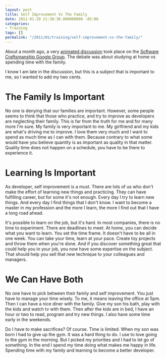 ```yaml
---
layout: post
title: Self Improvement Vs The Family
date: 2011-01-20 21:38:30.000000000 -05:00
categories:
- Training
tags: []
permalink: "/2011/01/training/self-improvement-vs-the-family/"
---
```

About a month ago, a very [animated discussion](http://groups.google.com/group/software_craftsmanship/browse_thread/thread/a8ebf102445b1409 "About learning and self-improvement") took place on the [Software Craftsmanship Google Group](http://groups.google.com/group/software_craftsmanship "Software Craftsmanship Google Group"). The debate was about studying at home vs spending time with the family.

I know I am late in the discussion, but this is a subject that is important to me, so I wanted to add my two cents.

# The Family Is Important

No one is denying that our families are important. However, some people seems to think that those who practice, and try to improve as developers are neglecting their family. This is far from the truth for me and for many more I'm sure. My family is very important to me. My girlfriend and my kids are what's driving me to improve. I love them very much and I want to spend as much time as I can with them. Because contrary to what some would have you believe quantity is as important as quality in that matter. Quality time does not happen on a schedule, you have to be there to experience it.

# Learning Is Important

As developer, self improvement is a must. There are lots of us who don't make the effort of learning new things and practicing. They can have fulfilling career, but for some it's not enough. Every day I try to learn new things. And every day I find things that I don't know. I want to become a master in my profession and the more I learn, the more I find out that I have a long road ahead.

It's possible to learn on the job, but it's hard. In most companies, there is no time to experiment. There are deadlines to meet. At home, you can decide what you want to learn. You set the time frame. It doesn't have to be all in one week. You can take your time, learn at your pace. Create toy projects and throw them when you're done. And if you discover something great that could help you in your job, you now have some expertise on the subject. That should help you sell that new technique to your colleagues and managers.

# We Can Have Both

No one have to pick between their family and self improvement. You just have to manage your time wisely. To me, it means leaving the office at 5pm. Then I can have a nice diner with the family. Give my son his bath, play with the kids and watch tv with them. Then after the kids are in bed, I have an hour or two to read, program and try new things. I also have some time early in the weekends.

Do I have to make sacrifices? Of course. Time is limited. When my son was born I had to give up the gym. It was a hard thing to do. I use to love going to the gym in the morning. But I picked my priorities and I had to let go of something. In the end I spend my time doing what makes me happy in life. Spending time with my family and learning to become a better developer.

